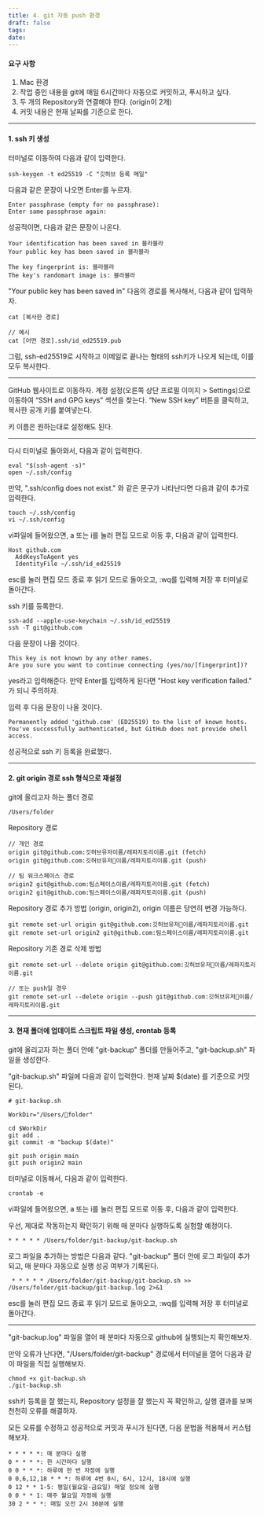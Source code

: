 ```yaml
---
title: 4. git 자동 push 환경
draft: false
tags: 
date:
---
```


#### 요구 사항

1. Mac 환경
2. 작업 중인 내용을 git에 매일 6시간마다 자동으로 커밋하고, 푸시하고 싶다.
3. 두 개의 Repository와 연결해야 한다. (origin이 2개)
4. 커밋 내용은 현재 날짜를 기준으로 한다.

---
#### 1. ssh 키 생성


터미널로 이동하여 다음과 같이 입력한다.
```
ssh-keygen -t ed25519 -C "깃허브 등록 메일"
```

다음과 같은 문장이 나오면 Enter를 누르자.
```
Enter passphrase (empty for no passphrase): 
Enter same passphrase again:
```

성공적이면, 다음과 같은 문장이 나온다.
```
Your identification has been saved in 블라블라
Your public key has been saved in 블라블라

The key fingerprint is: 블라블라
The key's randomart image is: 블라블라
```

"Your public key has been saved in" 다음의 경로를 복사해서, 다음과 같이 입력하자.
```
cat [복사한 경로]

// 예시
cat [어떤 경로].ssh/id_ed25519.pub
```

그럼, ssh-ed25519로 시작하고 이메일로 끝나는 형태의 ssh키가 나오게 되는데, 이를 모두 복사한다.

---

GitHub 웹사이트로 이동하자.
계정 설정(오른쪽 상단 프로필 이미지 > Settings)으로 이동하여 “SSH and GPG keys” 섹션을 찾는다.
“New SSH key” 버튼을 클릭하고, 복사한 공개 키를 붙여넣는다.

키 이름은 원하는대로 설정해도 된다.

---

다시 터미널로 돌아와서, 다음과 같이 입력한다.
```
eval "$(ssh-agent -s)"
open ~/.ssh/config
```

만약, ".ssh/config does not exist." 와 같은 문구가 나타난다면 다음과 같이 추가로 입력한다.
```
touch ~/.ssh/config
vi ~/.ssh/config
```

vi파일에 들어왔으면, a 또는 i를 눌러 편집 모드로 이동 후, 다음과 같이 입력한다.
```
Host github.com
  AddKeysToAgent yes
  IdentityFile ~/.ssh/id_ed25519
```

esc를 눌러 편집 모드 종료 후 읽기 모드로 돌아오고, :wq를 입력해 저장 후 터미널로 돌아간다.

ssh 키를 등록한다.
```
ssh-add --apple-use-keychain ~/.ssh/id_ed25519
ssh -T git@github.com
```

다음 문장이 나올 것이다.
```
This key is not known by any other names.
Are you sure you want to continue connecting (yes/no/[fingerprint])?
```

yes라고 입력해준다.
만약 Enter를 입력하게 된다면 "Host key verification failed." 가 되니 주의하자.

입력 후 다음 문장이 나올 것이다.
```
Permanently added 'github.com' (ED25519) to the list of known hosts.
You've successfully authenticated, but GitHub does not provide shell access.
```

성공적으로 ssh 키 등록을 완료했다.

---
#### 2. git origin 경로 ssh 형식으로 재설정


git에 올리고자 하는 폴더 경로
```
/Users/folder
```

Repository 경로
```
// 개인 경로
origin git@github.com:깃허브유저이름/레파지토리이름.git (fetch)
origin git@github.com:깃허브유저이름/레파지토리이름.git (push)

// 팀 워크스페이스 경로
origin2 git@github.com:팀스페이스이름/레파지토리이름.git (fetch)
origin2 git@github.com:팀스페이스이름/레파지토리이름.git (push)
```

Repository 경로 추가 방법 (origin, origin2), origin 이름은 당연히 변경 가능하다.
```
git remote set-url origin git@github.com:깃허브유저이름/레파지토리이름.git
git remote set-url origin2 git@github.com:팀스페이스이름/레파지토리이름.git
```

Repository 기존 경로 삭제 방법
```
git remote set-url --delete origin git@github.com:깃허브유저이름/레파지토리이름.git

// 또는 push일 경우
git remote set-url --delete origin --push git@github.com:깃허브유저이름/레파지토리이름.git
```

---
#### 3. 현재 폴더에 업데이트 스크립트 파일 생성, crontab 등록


git에 올리고자 하는 폴더 안에 "git-backup" 폴더를 만들어주고, "git-backup.sh" 파일을 생성한다.

"git-backup.sh" 파일에 다음과 같이 입력한다. 현재 날짜 $(date) 를 기준으로 커밋된다.
```
# git-backup.sh

WorkDir="/Users/folder"

cd $WorkDir
git add .
git commit -m "backup $(date)"

git push origin main
git push origin2 main
```

터미널로 이동해서, 다음과 같이 입력한다.
```
crontab -e
```

vi파일에 들어왔으면, a 또는 i를 눌러 편집 모드로 이동 후, 다음과 같이 입력한다.

우선, 제대로 작동하는지 확인하기 위해 매 분마다 실행하도록 실험할 예정이다.
```
* * * * * /Users/folder/git-backup/git-backup.sh
```

로그 파일을 추가하는 방법은 다음과 같다. "git-backup" 폴더 안에 로그 파일이 추가되고, 매 분마다 자동으로 실행 성공 여부가 기록된다.
```
 * * * * * /Users/folder/git-backup/git-backup.sh >> /Users/folder/git-backup/git-backup.log 2>&1
```

esc를 눌러 편집 모드 종료 후 읽기 모드로 돌아오고, :wq를 입력해 저장 후 터미널로 돌아간다.

---

"git-backup.log" 파일을 열어 매 분마다 자동으로 github에 실행되는지 확인해보자.

만약 오류가 난다면, "/Users/folder/git-backup" 경로에서 터미널을 열어 다음과 같이 파일을 직접 실행해보자.
```
chmod +x git-backup.sh
./git-backup.sh
```

ssh키 등록을 잘 했는지, Repository 설정을 잘 했는지 꼭 확인하고, 실행 결과를 보며 천천히 오류를 해결하자.

모든 오류를 수정하고 성공적으로 커밋과 푸시가 된다면, 다음 문법을 적용해서 커스텀해보자.
```
* * * * *: 매 분마다 실행
0 * * * *: 한 시간마다 실행
0 0 * * *: 하루에 한 번 자정에 실행
0 0,6,12,18 * * *: 하루에 4번 0시, 6시, 12시, 18시에 실행
0 12 * * 1-5: 평일(월요일-금요일) 매일 정오에 실행
0 0 * * 1: 매주 월요일 자정에 실행
30 2 * * *: 매일 오전 2시 30분에 실행
```